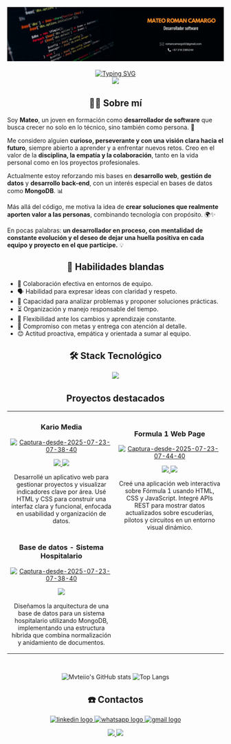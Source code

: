 <div align="center">
  <img src="./images/Banner_RomanMateo.png"></img>
</div>
<br>
<div align="center">
  <a href="https://git.io/typing-svg"><img src="https://readme-typing-svg.demolab.com?font=Press+Start+2P&duration=4000&pause=1000&color=EEEEEE&background=6854C010&width=610&lines=Hola!+Bienvenidos+a+mi+perfil+%F0%9F%91%A8%E2%80%8D%F0%9F%92%BB" alt="Typing SVG" /></a>
</div>

<div align="center">
  <img src="https://visitor-badge.laobi.icu/badge?page_id=Mvteiio.Mvteiio&"  />
</div>

###

<h2 align="center">👨‍💻 Sobre mí  </h2>

Soy **Mateo**, un joven en formación como **desarrollador de software** que busca crecer no solo en lo técnico, sino también como persona. 🚀  

Me considero alguien **curioso, perseverante y con una visión clara hacia el futuro**, siempre abierto a aprender y a enfrentar nuevos retos. Creo en el valor de la **disciplina, la empatía y la colaboración**, tanto en la vida personal como en los proyectos profesionales.  

Actualmente estoy reforzando mis bases en **desarrollo web**, **gestión de datos** y **desarrollo back-end**, con un interés especial en bases de datos como **MongoDB**. 📊  

Más allá del código, me motiva la idea de **crear soluciones que realmente aporten valor a las personas**, combinando tecnología con propósito. 🌍✨  

En pocas palabras: **un desarrollador en proceso, con mentalidad de constante evolución y el deseo de dejar una huella positiva en cada equipo y proyecto en el que participe.** 💡

<h2 align="center">💬 Habilidades blandas  </h2>

- 🤝 Colaboración efectiva en entornos de equipo. 
- 🗣️ Habilidad para expresar ideas con claridad y respeto.
- 🧠 Capacidad para analizar problemas y proponer soluciones prácticas.
- ⏳ Organización y manejo responsable del tiempo. 
- 🔄 Flexibilidad ante los cambios y aprendizaje constante.
- 🎯 Compromiso con metas y entrega con atención al detalle.
- 😊 Actitud proactiva, empática y orientada a sumar al equipo.

<h2 align="center">🛠️ Stack Tecnológico</h2>
<p align="center">
  <a href="https://skillicons.dev">
    <img src="https://skillicons.dev/icons?i=js,mongodb,mysql,html,css,python,git,figma,nodejs,express,bootstrap,linux" />
  </a>
</p>

<h2 align="center">Proyectos destacados</h2>
<table>
<tr>
<td width="50%">
<h3 align="center">Kario Media</h3>
<div align="center">
<a href="https://mvteiio.github.io/KarioMedia/paginaPrincipal.html" target="_blank"><img src="https://i.ibb.co/HTCXLG2M/Captura-desde-2025-07-23-07-38-40.png" alt="Captura-desde-2025-07-23-07-38-40" border="0"></a></a> 
<p>
<a href="https://github.com/Mvteiio/KarioMedia" target="_blank">
<img src="https://img.shields.io/badge/C%C3%93DIGO-FFFFFF?style=for-the-badge&logo=github&logoColor=black">
</a>
<a href="https://mvteiio.github.io/KarioMedia/paginaPrincipal.html" target="_blank">
<img src="https://img.shields.io/badge/Ver Página-green?style=for-the-badge&color=000000">
</a>
</p>
<p>Desarrollé un aplicativo web para gestionar proyectos y visualizar indicadores clave por área. Usé HTML y CSS para construir una interfaz clara y funcional, enfocada en usabilidad y organización de datos.
</p>
</div>

                                                                                    
</td>

<td width="50%">
               <br>
<h3 align="center">Formula 1 Web Page</h3>
<div align="center">                                       
<a href="https://juan-771.github.io/Proyecto_Javascript_S1_AbrilJuan_RomanMateo/html/userPages/principalPage.html" target="_blank"><img src="https://media3.giphy.com/media/v1.Y2lkPTc5MGI3NjExMmdlNnN3djZjYm9yY3BmZGNkeWRtb29nbTM0Ym9iMTEyN3pkdGNiOCZlcD12MV9pbnRlcm5hbF9naWZfYnlfaWQmY3Q9Zw/gLLGj2bYYm2mm6nwVT/giphy.gif" width=400 alt="Captura-desde-2025-07-23-07-44-40" border="0"></a></a>
<br>
<p>
<a href="https://github.com/Juan-771/Proyecto_Javascript_S1_AbrilJuan_RomanMateo" target="_blank">
<img src="https://img.shields.io/badge/C%C3%93DIGO-FFFFFF?style=for-the-badge&logo=github&logoColor=black">


</a>
<a href="https://juan-771.github.io/Proyecto_Javascript_S1_AbrilJuan_RomanMateo/html/userPages/principalPage.html" target="_blank">
<img src="https://img.shields.io/badge/Ver Página-green?style=for-the-badge&color=000000">
</a>
</p>
</p>Creé una aplicación web interactiva sobre Fórmula 1 usando HTML, CSS y JavaScript. Integré APIs REST para mostrar datos actualizados sobre escuderías, pilotos y circuitos en un entorno visual dinámico.
</div>         

<tr>
<td width="50%">
<h3 align="center">Base de datos - Sistema Hospitalario</h3>
<div align="center">
<a href="https://github.com/Mvteiio/Proyecto_mongoDB_RomanMateo_AparicioSayara" target="_blank"><a href="https://github.com/Mvteiio/Proyecto_mongoDB_RomanMateo_AparicioSayara"><img src="https://i.pinimg.com/originals/d4/55/e3/d455e3be112235e6f70ce41be9ffd6d2.gif" width=300 alt="Captura-desde-2025-07-23-07-38-40" border="0"></a></a> 
<p>
<a href="https://github.com/Mvteiio/Proyecto_mongoDB_RomanMateo_AparicioSayara" target="_blank">
<img src="https://img.shields.io/badge/C%C3%93DIGO-FFFFFF?style=for-the-badge&logo=github&logoColor=black">
</a>
</p>
<p>Diseñamos la arquitectura de una base de datos para un sistema hospitalario utilizando MongoDB, implementando una estructura híbrida que combina normalización y anidamiento de documentos.
</p>
</div>

</table>                                                                                 
</div>
<br>

<div align="center">

  ![Mvteiio's GitHub stats](https://github-readme-stats.vercel.app/api?username=mvteiio&show_icons=true&theme=transparent) ![Top Langs](https://github-readme-stats.vercel.app/api/top-langs/?username=mvteiio&layout=compact&theme=transparent)

</div>


<h2 align="center">☎️ Contactos</h2>

<p align="center">
  <a href="https://www.linkedin.com/in/mateo-roman-dev/" target="_blank">
  <img src="https://raw.githubusercontent.com/maurodesouza/profile-readme-generator/master/src/assets/icons/social/linkedin/default.svg" width="52" height="40" alt="linkedin logo"  />
  </a>
  <a href="https://wa.link/lr3mpf" target="_blank">
  <img src="https://raw.githubusercontent.com/maurodesouza/profile-readme-generator/master/src/assets/icons/social/whatsapp/default.svg" width="52" height="40" alt="whatsapp logo"  />
  </a>
  <a href="mailto:romancamargo02@gmail.com"  target="_blank">
  <img src="https://raw.githubusercontent.com/maurodesouza/profile-readme-generator/master/src/assets/icons/social/gmail/default.svg" width="52" height="40" alt="gmail logo"  />
  </a>
</p>

<p align="center">
<a href="https://mvteiio.github.io/Portafolio_RomanMateo/" target="_blank">
<img src="https://img.shields.io/badge/Ver Portafolio-FFFFFF?style=for-the-badge&logoColor=black">
</a>
<a href="https://github.com/mvteiio/mvteiio/raw/main/CV/CV_RomanMateo.pdf" target="_blank">
<img src="https://img.shields.io/badge/Descargar CV-green?style=for-the-badge&color=000000">
</a>
</p>

